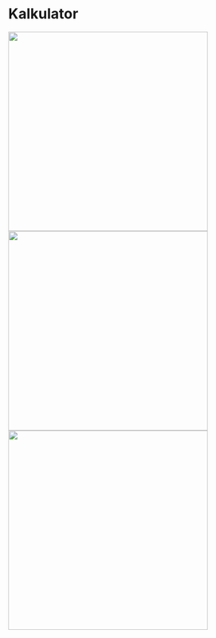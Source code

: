 # Kalkulator

<img src="https://github.com/Jey0204/Kalkulator/assets/130754053/5aa72c56-5f2a-4571-b96c-c57b59683e44" width="400"/>
<img src="https://github.com/Jey0204/Kalkulator/assets/130754053/7b117e07-a19a-459b-9ce4-bf341bd04cec" width="400"/>
<img src="https://github.com/Jey0204/Kalkulator/assets/130754053/aa0e3a3f-817b-4054-b804-1f58650d5269" width="400"/>

